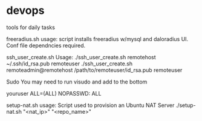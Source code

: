 # devops 
tools for daily tasks 




freeradius.sh usage: script installs freeradius w/mysql and daloradius UI.  Conf file dependncies required.


ssh_user_create.sh Usage:
./ssh_user_create.sh remotehost ~/.ssh/id_rsa.pub remoteuser
./ssh_user_create.sh remoteadmin@remotehost /path/to/remoteuser/id_rsa.pub remoteuser

Sudo
You may need to run visudo and add to the bottom

youruser ALL=(ALL) NOPASSWD: ALL

setup-nat.sh usage:  Script used to provision an Ubuntu NAT Server
./setup-nat.sh "<nat_ip>" "<repo_name>"
